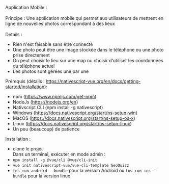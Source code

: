 Application Mobile :<br /><br />
  Principe : Une application mobile qui permet aux utilisateurs de mettrent en ligne de nouvelles photos correspondant à des lieux <br/><br />
  Détails : 
  - Rien n'est faisable sans être connecté 
  - Une photo peut être une image stockée dans le téléphone ou une photo prise directement 
  - On peut choisir le lieu sur une map ou choisir d'utiliser les coordonnées du téléphone actuel
  - Les photos sont gérées une par une
  
  Prérequis (détails : https://nativescript-vue.org/en/docs/getting-started/installation):
   - npm (https://www.npmjs.com/get-npm)
   - NodeJs (https://nodejs.org/en)
   - Nativscript CLI (npm install -g nativescript)
   - Windows (https://docs.nativescript.org/start/ns-setup-win)
   - MacOS (https://docs.nativescript.org/start/ns-setup-os-x)
   - Linux (https://docs.nativescript.org/start/ns-setup-linux)
   - Un peu (beaucoup) de patience 
   
  Installation :
   - clone le projet<br />
  Dans un terminal, exécuter en mode admin :
   - `npm install -g @vue/cli @vue/cli-init`
   - `vue init nativescript-vue/vue-cli-template GeoQuizz`
   - `tns run android --bundle` pour la version Android ou `tns run ios --bundle` pour la version linux
